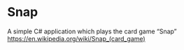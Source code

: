 # Snap
A simple C# application which plays the card game “Snap” https://en.wikipedia.org/wiki/Snap_(card_game)
